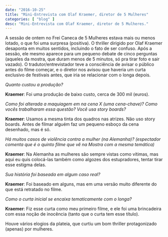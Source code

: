 ```yaml
---
date: "2016-10-25"
title: "Mini-Entrevista com Olaf Kraemer, diretor de 5 Mulheres"
categories: [ "blog" ]
desc: "Mini-Entrevista com Olaf Kraemer, diretor de 5 Mulheres."
---
```

A sessão de ontem no Frei Caneca de 5 Mulheres estava mais ou menos lotado, o que foi uma surpresa (positiva). O thriller dirigido por Olaf Kraemer desaponta em muitos sentidos, incluindo o fato de ser confuso. Após a sessão, ele mesmo aparece para um pequeno debate de cinco perguntas (aqueles da mostra, que duram menos de 5 minutos, só pra tirar foto e sair vazado). O tradutor/entrevistador teve a consciência de avisar o público antes do filme começar, e o diretor nos avisou que haveria um curta exclusivo de festivais antes, que iria se relacionar com o longa depois.

_Quanto custou a produção?_

__Kraemer__: Foi uma produção de baixo custo, cerca de 300 mil (euros).

_Como foi alterada a maquiagem em na cena X (uma cena-chave)? Como vocês trabalharam essa questão? Você usa story boards?_

__Kraemer__: Usamos a mesma tinta dos quadros nas atrizes. Não uso story boards. Antes de filmar alguém faz um pequeno esboço da cena desenhado, mas é só.

_Há muitos casos de violência contra a mulher (na Alemanha)? (espectador comenta que é o quinto filme que vê na Mostra com a mesma temática)_

__Kraemer__: Na Alemanha as mulheres são sempre vistas como vítimas, mas aqui eu quis colocá-las também como algozes dos estupradores, tentar tirar esse estigma delas.

_Sua história foi baseada em algum caso real?_

__Kraemer__: Foi baseado em alguns, mas em uma versão muito diferente do que está retratado no filme.

_Como o curta inicial se encaixa tematicamente com o longa?_

__Kraemer__: Fiz esse curta como meu primeiro filme, e ele foi uma brincadeira com essa noção de inocência (tanto que o curta tem esse título).

Houve vários elogios da plateia, que curtiu um bom thriller protagonizado (apenas) por mulheres.
